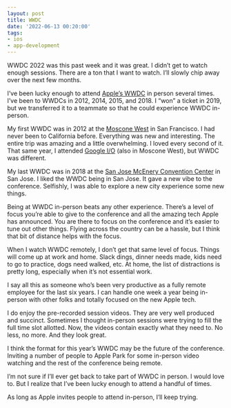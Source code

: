 ```yaml
---
layout: post
title: WWDC
date: '2022-06-13 00:20:00'
tags:
- ios
- app-development
---
```


WWDC 2022 was this past week and it was great. I didn’t get to watch enough sessions. There are a ton that I want to watch. I’ll slowly chip away over the next few months.

I’ve been lucky enough to attend [Apple’s WWDC](https://developer.apple.com/wwdc22/) in person several times. I’ve been to WWDCs in 2012, 2014, 2015, and 2018. I “won” a ticket in 2019, but we transferred it to a teammate so that he could experience WWDC in-person.

My first WWDC was in 2012 at the [Moscone West](https://www.moscone.com/) in San Francisco. I had never been to California before. Everything was new and interesting. The entire trip was amazing and a little overwhelming. I loved every second of it. That same year, I attended [Google I/O](https://io.google/2022/) (also in Moscone West), but WWDC was different.

My last WWDC was in 2018 at the [San Jose McEnery Convention Center](https://www.sanjose.org/conventioncenter) in San Jose. I liked the WWDC being in San Jose. It gave a new vibe to the conference. Selfishly, I was able to explore a new city experience some new things.

Being at WWDC in-person beats any other experience. There’s a level of focus you’re able to give to the conference and all the amazing tech Apple has announced. You are there to focus on the conference and it’s easier to tune out other things. Flying across the country can be a hassle, but I think that bit of distance helps with the focus.

When I watch WWDC remotely, I don’t get that same level of focus. Things will come up at work and home. Slack dings, dinner needs made, kids need to go to practice, dogs need walked, etc. At home, the list of distractions is pretty long, especially when it’s not essential work.

I say all this as someone who’s been very productive as a fully remote employee for the last six years. I can handle one week a year being in-person with other folks and totally focused on the new Apple tech.

I do enjoy the pre-recorded session videos. They are very well produced and succinct. Sometimes I thought in-person sessions were trying to fill the full time slot allotted. Now, the videos contain exactly what they need to. No less, no more. And they look great.

I think the format for this year’s WWDC may be the future of the conference. Inviting a number of people to Apple Park for some in-person video watching and the rest of the conference being remote.

I’m not sure if I’ll ever get back to take part of WWDC in person. I would love to. But I realize that I’ve been lucky enough to attend a handful of times.

As long as Apple invites people to attend in-person, I’ll keep trying.

